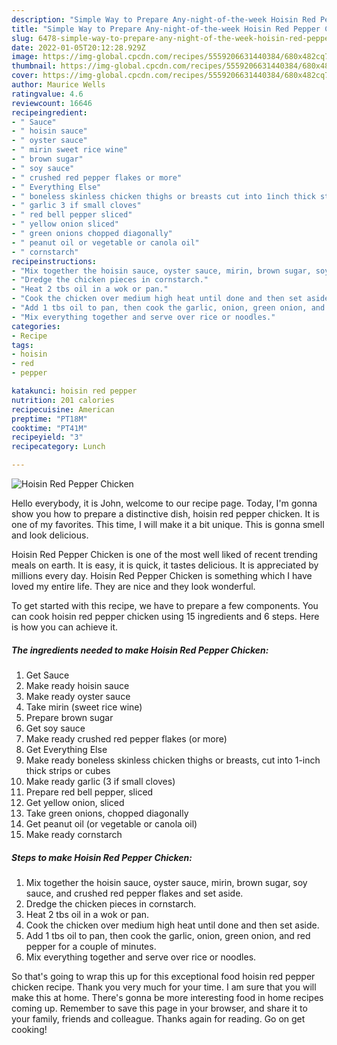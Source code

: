 ```yaml
---
description: "Simple Way to Prepare Any-night-of-the-week Hoisin Red Pepper Chicken"
title: "Simple Way to Prepare Any-night-of-the-week Hoisin Red Pepper Chicken"
slug: 6478-simple-way-to-prepare-any-night-of-the-week-hoisin-red-pepper-chicken
date: 2022-01-05T20:12:28.929Z
image: https://img-global.cpcdn.com/recipes/5559206631440384/680x482cq70/hoisin-red-pepper-chicken-recipe-main-photo.jpg
thumbnail: https://img-global.cpcdn.com/recipes/5559206631440384/680x482cq70/hoisin-red-pepper-chicken-recipe-main-photo.jpg
cover: https://img-global.cpcdn.com/recipes/5559206631440384/680x482cq70/hoisin-red-pepper-chicken-recipe-main-photo.jpg
author: Maurice Wells
ratingvalue: 4.6
reviewcount: 16646
recipeingredient:
- " Sauce"
- " hoisin sauce"
- " oyster sauce"
- " mirin sweet rice wine"
- " brown sugar"
- " soy sauce"
- " crushed red pepper flakes or more"
- " Everything Else"
- " boneless skinless chicken thighs or breasts cut into 1inch thick strips or cubes"
- " garlic 3 if small cloves"
- " red bell pepper sliced"
- " yellow onion sliced"
- " green onions chopped diagonally"
- " peanut oil or vegetable or canola oil"
- " cornstarch"
recipeinstructions:
- "Mix together the hoisin sauce, oyster sauce, mirin, brown sugar, soy sauce, and crushed red pepper flakes and set aside."
- "Dredge the chicken pieces in cornstarch."
- "Heat 2 tbs oil in a wok or pan."
- "Cook the chicken over medium high heat until done and then set aside."
- "Add 1 tbs oil to pan, then cook the garlic, onion, green onion, and red pepper for a couple of minutes."
- "Mix everything together and serve over rice or noodles."
categories:
- Recipe
tags:
- hoisin
- red
- pepper

katakunci: hoisin red pepper 
nutrition: 201 calories
recipecuisine: American
preptime: "PT18M"
cooktime: "PT41M"
recipeyield: "3"
recipecategory: Lunch

---
```



![Hoisin Red Pepper Chicken](https://img-global.cpcdn.com/recipes/5559206631440384/680x482cq70/hoisin-red-pepper-chicken-recipe-main-photo.jpg)

Hello everybody, it is John, welcome to our recipe page. Today, I'm gonna show you how to prepare a distinctive dish, hoisin red pepper chicken. It is one of my favorites. This time, I will make it a bit unique. This is gonna smell and look delicious.

Hoisin Red Pepper Chicken is one of the most well liked of recent trending meals on earth. It is easy, it is quick, it tastes delicious. It is appreciated by millions every day. Hoisin Red Pepper Chicken is something which I have loved my entire life. They are nice and they look wonderful.




To get started with this recipe, we have to prepare a few components. You can cook hoisin red pepper chicken using 15 ingredients and 6 steps. Here is how you can achieve it.

<!--inarticleads1-->

##### The ingredients needed to make Hoisin Red Pepper Chicken:

1. Get  Sauce
1. Make ready  hoisin sauce
1. Make ready  oyster sauce
1. Take  mirin (sweet rice wine)
1. Prepare  brown sugar
1. Get  soy sauce
1. Make ready  crushed red pepper flakes (or more)
1. Get  Everything Else
1. Make ready  boneless skinless chicken thighs or breasts, cut into 1-inch thick strips or cubes
1. Make ready  garlic (3 if small cloves)
1. Prepare  red bell pepper, sliced
1. Get  yellow onion, sliced
1. Take  green onions, chopped diagonally
1. Get  peanut oil (or vegetable or canola oil)
1. Make ready  cornstarch




<!--inarticleads2-->

##### Steps to make Hoisin Red Pepper Chicken:

1. Mix together the hoisin sauce, oyster sauce, mirin, brown sugar, soy sauce, and crushed red pepper flakes and set aside.
1. Dredge the chicken pieces in cornstarch.
1. Heat 2 tbs oil in a wok or pan.
1. Cook the chicken over medium high heat until done and then set aside.
1. Add 1 tbs oil to pan, then cook the garlic, onion, green onion, and red pepper for a couple of minutes.
1. Mix everything together and serve over rice or noodles.




So that's going to wrap this up for this exceptional food hoisin red pepper chicken recipe. Thank you very much for your time. I am sure that you will make this at home. There's gonna be more interesting food in home recipes coming up. Remember to save this page in your browser, and share it to your family, friends and colleague. Thanks again for reading. Go on get cooking!
